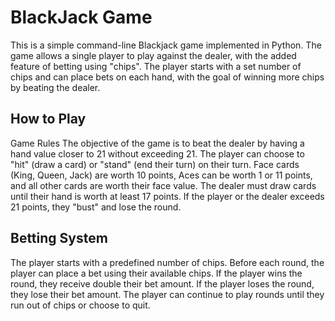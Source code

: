 # BlackJack Game
This is a simple command-line Blackjack game implemented in Python. The game allows a single player to play against the dealer, with the added feature of betting using "chips". The player starts with a set number of chips and can place bets on each hand, with the goal of winning more chips by beating the dealer.

## How to Play
Game Rules
The objective of the game is to beat the dealer by having a hand value closer to 21 without exceeding 21.
The player can choose to "hit" (draw a card) or "stand" (end their turn) on their turn.
Face cards (King, Queen, Jack) are worth 10 points, Aces can be worth 1 or 11 points, and all other cards are worth their face value.
The dealer must draw cards until their hand is worth at least 17 points.
If the player or the dealer exceeds 21 points, they "bust" and lose the round.
## Betting System
The player starts with a predefined number of chips.
Before each round, the player can place a bet using their available chips.
If the player wins the round, they receive double their bet amount.
If the player loses the round, they lose their bet amount.
The player can continue to play rounds until they run out of chips or choose to quit.
